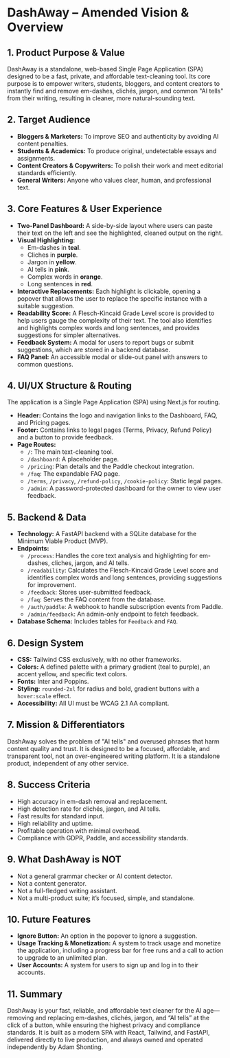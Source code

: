 # DashAway – Amended Vision & Overview

## 1. Product Purpose & Value
DashAway is a standalone, web-based Single Page Application (SPA) designed to be a fast, private, and affordable text-cleaning tool. Its core purpose is to empower writers, students, bloggers, and content creators to instantly find and remove em-dashes, clichés, jargon, and common "AI tells" from their writing, resulting in cleaner, more natural-sounding text.

## 2. Target Audience
*   **Bloggers & Marketers:** To improve SEO and authenticity by avoiding AI content penalties.
*   **Students & Academics:** To produce original, undetectable essays and assignments.
*   **Content Creators & Copywriters:** To polish their work and meet editorial standards efficiently.
*   **General Writers:** Anyone who values clear, human, and professional text.

## 3. Core Features & User Experience
*   **Two-Panel Dashboard:** A side-by-side layout where users can paste their text on the left and see the highlighted, cleaned output on the right.
*   **Visual Highlighting:**
    *   Em-dashes in **teal**.
    *   Cliches in **purple**.
    *   Jargon in **yellow**.
    *   AI tells in **pink**.
    *   Complex words in **orange**.
    *   Long sentences in **red**.
*   **Interactive Replacements:** Each highlight is clickable, opening a popover that allows the user to replace the specific instance with a suitable suggestion.
*   **Readability Score:** A Flesch-Kincaid Grade Level score is provided to help users gauge the complexity of their text. The tool also identifies and highlights complex words and long sentences, and provides suggestions for simpler alternatives.
*   **Feedback System:** A modal for users to report bugs or submit suggestions, which are stored in a backend database.
*   **FAQ Panel:** An accessible modal or slide-out panel with answers to common questions.

## 4. UI/UX Structure & Routing
The application is a Single Page Application (SPA) using Next.js for routing.
*   **Header:** Contains the logo and navigation links to the Dashboard, FAQ, and Pricing pages.
*   **Footer:** Contains links to legal pages (Terms, Privacy, Refund Policy) and a button to provide feedback.
*   **Page Routes:**
    *   `/`: The main text-cleaning tool.
    *   `/dashboard`: A placeholder page.
    *   `/pricing`: Plan details and the Paddle checkout integration.
    *   `/faq`: The expandable FAQ page.
    *   `/terms`, `/privacy`, `/refund-policy`, `/cookie-policy`: Static legal pages.
    *   `/admin`: A password-protected dashboard for the owner to view user feedback.

## 5. Backend & Data
*   **Technology:** A FastAPI backend with a SQLite database for the Minimum Viable Product (MVP).
*   **Endpoints:**
    *   `/process`: Handles the core text analysis and highlighting for em-dashes, cliches, jargon, and AI tells.
    *   `/readability`: Calculates the Flesch-Kincaid Grade Level score and identifies complex words and long sentences, providing suggestions for improvement.
    *   `/feedback`: Stores user-submitted feedback.
    *   `/faq`: Serves the FAQ content from the database.
    *   `/auth/paddle`: A webhook to handle subscription events from Paddle.
    *   `/admin/feedback`: An admin-only endpoint to fetch feedback.
*   **Database Schema:** Includes tables for `Feedback` and `FAQ`.

## 6. Design System
*   **CSS:** Tailwind CSS exclusively, with no other frameworks.
*   **Colors:** A defined palette with a primary gradient (teal to purple), an accent yellow, and specific text colors.
*   **Fonts:** Inter and Poppins.
*   **Styling:** `rounded-2xl` for radius and bold, gradient buttons with a `hover:scale` effect.
*   **Accessibility:** All UI must be WCAG 2.1 AA compliant.

## 7. Mission & Differentiators
DashAway solves the problem of "AI tells" and overused phrases that harm content quality and trust. It is designed to be a focused, affordable, and transparent tool, not an over-engineered writing platform. It is a standalone product, independent of any other service.

## 8. Success Criteria
*   High accuracy in em-dash removal and replacement.
*   High detection rate for clichés, jargon, and AI tells.
*   Fast results for standard input.
*   High reliability and uptime.
*   Profitable operation with minimal overhead.
*   Compliance with GDPR, Paddle, and accessibility standards.

## 9. What DashAway is NOT
*   Not a general grammar checker or AI content detector.
*   Not a content generator.
*   Not a full-fledged writing assistant.
*   Not a multi-product suite; it’s focused, simple, and standalone.

## 10. Future Features
*   **Ignore Button:** An option in the popover to ignore a suggestion.
*   **Usage Tracking & Monetization:** A system to track usage and monetize the application, including a progress bar for free runs and a call to action to upgrade to an unlimited plan.
*   **User Accounts:** A system for users to sign up and log in to their accounts.

## 11. Summary
DashAway is your fast, reliable, and affordable text cleaner for the AI age—removing and replacing em-dashes, clichés, jargon, and “AI tells” at the click of a button, while ensuring the highest privacy and compliance standards. It is built as a modern SPA with React, Tailwind, and FastAPI, delivered directly to live production, and always owned and operated independently by Adam Shonting.
